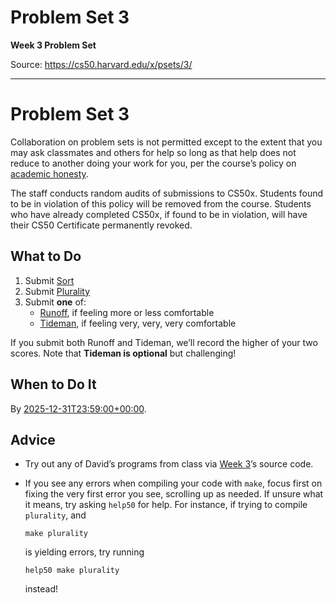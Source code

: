 # Problem Set 3

**Week 3 Problem Set**

Source: https://cs50.harvard.edu/x/psets/3/

---

# Problem Set 3

Collaboration on problem sets is not permitted except to the extent that you may ask classmates and others for help so long as that help does not reduce to another doing your work for you, per the course’s policy on [academic honesty](../../syllabus/#academic-honesty).

The staff conducts random audits of submissions to CS50x. Students found to be in violation of this policy will be removed from the course. Students who have already completed CS50x, if found to be in violation, will have their CS50 Certificate permanently revoked.

## What to Do

1. Submit [Sort](sort/)
2. Submit [Plurality](plurality/)
3. Submit **one** of:
   * [Runoff](runoff/), if feeling more or less comfortable
   * [Tideman](tideman/), if feeling very, very, very comfortable

If you submit both Runoff and Tideman, we’ll record the higher of your two scores. Note that **Tideman is optional** but challenging!

## When to Do It

By [2025-12-31T23:59:00+00:00](https://time.cs50.io/20251231T235900Z).

## Advice

* Try out any of David’s programs from class via [Week 3](../../weeks/3/)’s source code.
* If you see any errors when compiling your code with `make`, focus first on fixing the very first error you see, scrolling up as needed. If unsure what it means, try asking `help50` for help. For instance, if trying to compile `plurality`, and

  ```
  make plurality

  ```

  is yielding errors, try running

  ```
  help50 make plurality

  ```

  instead!